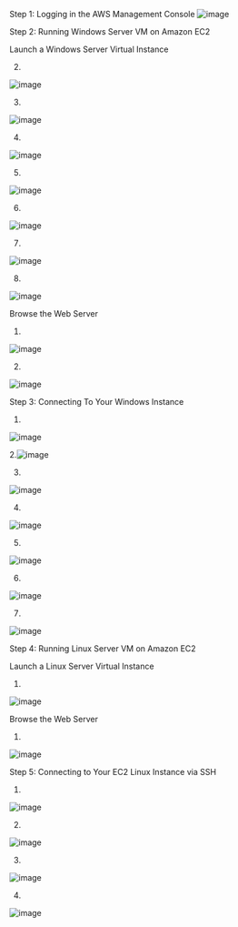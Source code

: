 Step 1: Logging in the AWS Management Console
![image](https://github.com/ArdiGG/labs/assets/56505297/842adf5f-5307-4883-abee-0fe41e214b58)

Step 2: Running Windows Server VM on Amazon EC2

Launch a Windows Server Virtual Instance

2.
![image](https://github.com/ArdiGG/labs/assets/56505297/59ea63ef-c3bf-4c39-88eb-14f60c4e1e8f)

3.
![image](https://github.com/ArdiGG/labs/assets/56505297/591a73d0-9a50-4e8e-bd8f-851ad5a3e979)

4.
![image](https://github.com/ArdiGG/labs/assets/56505297/5cbe9b5c-c333-41db-a2e5-a4516f54b096)

5.
![image](https://github.com/ArdiGG/labs/assets/56505297/0cf185c4-e5b6-4c19-bf6f-85fa0fc06c41)


6.
![image](https://github.com/ArdiGG/labs/assets/56505297/10432cf8-09ab-4c03-abe1-4f6fa6b451cb)


7.
![image](https://github.com/ArdiGG/labs/assets/56505297/5fa85aa2-c809-4b45-ae40-403357207cdd)


8.
![image](https://github.com/ArdiGG/labs/assets/56505297/f4ff88eb-eb9d-4aa5-b38d-706b25d54798)


Browse the Web Server

1.
![image](https://github.com/ArdiGG/labs/assets/56505297/6bb84c15-1782-4dd2-8ab8-d1851d80bb95)


2.
![image](https://github.com/ArdiGG/labs/assets/56505297/d40dd6e7-c7e0-4342-ac98-1d77bd1e07d4)


Step 3: Connecting To Your Windows Instance

1.
![image](https://github.com/ArdiGG/labs/assets/56505297/6179705a-33bc-44cc-8e21-8dd5c174d32d)


2.![image](https://github.com/ArdiGG/labs/assets/56505297/53b60499-94cc-47db-b4ae-c449ba118474)


3.
![image](https://github.com/ArdiGG/labs/assets/56505297/e7aaead7-9de0-4de1-881e-165958d8b8d1)


4.
![image](https://github.com/ArdiGG/labs/assets/56505297/b719be10-c98f-4d3a-9f6b-c4f98c45f8ac)


5.
![image](https://github.com/ArdiGG/labs/assets/56505297/c108e074-ee47-468d-bec2-72eb47c9f801)


6.
![image](https://github.com/ArdiGG/labs/assets/56505297/2d158911-a255-4c98-9560-eb9f5eba1b1d)


7.
![image](https://github.com/ArdiGG/labs/assets/56505297/b9b10e4e-c014-4343-b125-b5a766404187)


Step 4: Running Linux Server VM on Amazon EC2

Launch a Linux Server Virtual Instance

1.
![image](https://github.com/ArdiGG/labs/assets/56505297/389b95e7-eae0-4ab5-9644-7f5fb76d575a)


Browse the Web Server

1.
![image](https://github.com/ArdiGG/labs/assets/56505297/25567926-6e29-46c7-b2ce-7951e37c8992)



Step 5: Connecting to Your EC2 Linux Instance via SSH

1.
![image](https://github.com/ArdiGG/labs/assets/56505297/781078b6-a6f1-4095-9fe4-fdafba5def9b)

2.
![image](https://github.com/ArdiGG/labs/assets/56505297/ba63c036-c4ba-4898-a546-b223c4fbb7ac)


3.
![image](https://github.com/ArdiGG/labs/assets/56505297/113095d6-19d3-478b-8b33-2207dfcd9e80)


4.
![image](https://github.com/ArdiGG/labs/assets/56505297/cb520398-bb13-42b8-839b-8bc8fa0bb60c)



